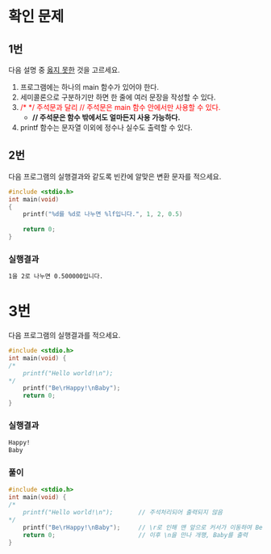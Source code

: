 # 확인 문제
## 1번
다음 설명 중 <U>옳지 못한</U> 것을 고르세요.
1. 프로그램에는 하나의 main 함수가 있어야 한다.
2. 세미콜론으로 구분하기만 하면 한 줄에 여러 문장을 작성할 수 있다.
3. <span style="color:red"> /* */ 주석문과 달리 // 주석문은 main 함수 안에서만 사용할 수 있다. </span>
   - **// 주석문은 함수 밖에서도 얼마든지 사용 가능하다.**
4. printf 함수는 문자열 이외에 정수나 실수도 출력할 수 있다.

## 2번
다음 프로그램의 실행결과와 같도록 빈칸에 알맞은 변환 문자를 적으세요.

```C
#include <stdio.h>
int main(void)
{
    printf("%d를 %d로 나누면 %lf입니다.", 1, 2, 0.5)
    
    return 0;
}
```

### 실행결과
```txt
1을 2로 나누면 0.500000입니다.
```

# 3번
다음 프로그램의 실행결과를 적으세요.

```C
#include <stdio.h>
int main(void) {
/*
    printf("Hello world!\n");
*/
    printf("Be\rHappy!\nBaby");
    return 0;
}
```
### 실행결과
```txt
Happy!
Baby
```

### 풀이
```C
#include <stdio.h>
int main(void) {
/*  
    printf("Hello world!\n");       // 주석처리되어 출력되지 않음
*/
    printf("Be\rHappy!\nBaby");     // \r로 인해 맨 앞으로 커서가 이동하여 Be를 지우고 Happy! 출력
    return 0;                       // 이후 \n을 만나 개행, Baby를 출력
}
```